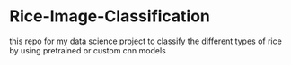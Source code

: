 # Rice-Image-Classification
this repo for my data science project to classify the different types of rice by using pretrained or custom cnn models 
